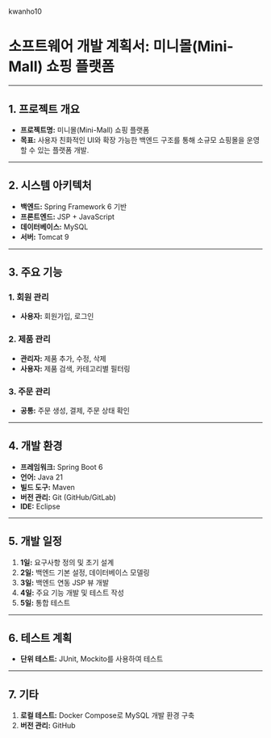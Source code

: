 #
kwanho10

# 소프트웨어 개발 계획서: 미니몰(Mini-Mall) 쇼핑 플랫폼

---

## 1. 프로젝트 개요
- **프로젝트명:** 미니몰(Mini-Mall) 쇼핑 플랫폼  
- **목표:** 사용자 친화적인 UI와 확장 가능한 백엔드 구조를 통해 소규모 쇼핑몰을 운영할 수 있는 플랫폼 개발.

---

## 2. 시스템 아키텍처
- **백엔드:** Spring Framework 6 기반  
- **프론트엔드:** JSP + JavaScript  
- **데이터베이스:** MySQL  
- **서버:** Tomcat 9  

---

## 3. 주요 기능
### 1. 회원 관리
- **사용자:** 회원가입, 로그인  

### 2. 제품 관리
- **관리자:** 제품 추가, 수정, 삭제  
- **사용자:** 제품 검색, 카테고리별 필터링  

### 3. 주문 관리
- **공통:** 주문 생성, 결제, 주문 상태 확인  

---

## 4. 개발 환경
- **프레임워크:** Spring Boot 6  
- **언어:** Java 21  
- **빌드 도구:** Maven  
- **버전 관리:** Git (GitHub/GitLab)  
- **IDE:** Eclipse  

---

## 5. 개발 일정
1. **1일:** 요구사항 정의 및 초기 설계  
2. **2일:** 백엔드 기본 설정, 데이터베이스 모델링  
3. **3일:** 백엔드 연동 JSP 뷰 개발  
4. **4일:** 주요 기능 개발 및 테스트 작성  
5. **5일:** 통합 테스트  

---

## 6. 테스트 계획
- **단위 테스트:** JUnit, Mockito를 사용하여 테스트  

---

## 7. 기타
1. **로컬 테스트:** Docker Compose로 MySQL 개발 환경 구축  
2. **버전 관리:** GitHub  

